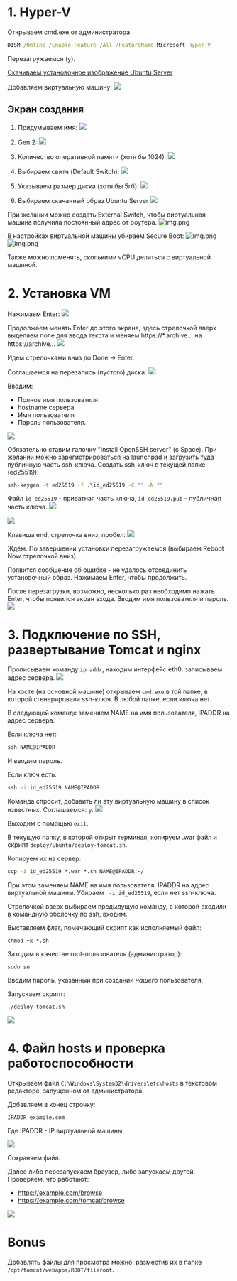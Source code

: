# 1. Hyper-V
Открываем cmd.exe от администратора.
```cmd
DISM /Online /Enable-Feature /All /FeatureName:Microsoft-Hyper-V
```
Перезагружаемся (y).

[Скачиваем установочное изображение Ubuntu Server](
https://releases.ubuntu.com/24.04.2/ubuntu-24.04.2-live-server-amd64.iso)

Добавляем виртуальную машину:
![](img/1/1-vm.png)

## Экран создания
1. Придумываем имя:
![](img/1/1.1-name.png)

1. Gen 2:
![](img/1/1.2-gen2.png)

1. Количество оперативной памяти (хотя бы 1024):
![](img/1/1.3-mem.png)

1. Выбираем свитч (Default Switch):
![](img/1/1.4-switch.png)

1. Указываем размер диска (хотя бы 5гб):
![](img/1/1.5-disk.png)

1. Выбираем скачанный образ Ubuntu Server
![](img/1/1.6-iso.png)

При желании можно создать External Switch, 
чтобы виртуальная машина получила постоянный адрес от роутера.
![img.png](img/1/1-external.png)

В настройках виртуальной машины убираем Secure Boot:
![img.png](img/1/1-nosecureboot-menu.png)
![img.png](img/1/1-nosecureboot.png)

Также можно поменять, сколькими vCPU делиться с виртуальной машиной.

# 2. Установка VM
Нажимаем Enter:
![](img/2/2-boot-menu.png)

Продолжаем менять Enter до этого экрана, 
здесь стрелочкой вверх выделяем поле для ввода текста 
и меняем https://*.archive... на https://archive...
![](img/2/2-mirror.png)

Идем стрелочками вниз до Done -> Enter.

Соглашаемся на перезапись (пустого) диска:
![](img/2/2-disk-setup.png)

Вводим:
- Полное имя пользователя
- hostname сервера
- Имя пользователя
- Пароль пользователя.

![](img/2/2-profile.png)

Обязательно ставим галочку "Install OpenSSH server" (с Space).
При желании можно зарегистрироваться на launchpad и загрузить туда публичную часть ssh-ключа.
Создать ssh-ключ в текущей папке (ed25519):
```cmd
ssh-keygen -t ed25519 -f .\id_ed25519 -C "" -N ""
``` 
Файл `id_ed25519` - приватная часть ключа,
`id_ed25519.pub` - публичная часть ключа.
![](img/2/2-import-key.png)

![](img/2/2-ssh-done.png)

Клавиша end, стрелочка вниз, пробел:
![](img/2/2-no-bloat.png)

Ждём. По завершении установки перезагружаемся (выбираем Reboot Now стрелочкой вниз).

Появится сообщение об ошибке - не удалось отсоединить установочный образ. 
Нажимаем Enter, чтобы продолжить.

После перезагрузки, возможно, несколько раз необходимо нажать Enter, 
чтобы появился экран входа. Вводим имя пользователя и пароль.
![](img/2/2-tty1-login.png)

# 3. Подключение по SSH, развертывание Tomcat и nginx
Прописываем команду `ip addr`, находим интерфейс eth0, записываем адрес сервера.
![](img/3/3-ipaddr.png)

На хосте (на основной машине) открываем `cmd.exe` в той папке, 
в которой сгенерировали ssh-ключ.
В любой папке, если ключа нет.

В следующей команде заменяем 
NAME на имя пользователя, IPADDR на адрес сервера.

Если ключа нет:
```cmd
ssh NAME@IPADDR  
```
И вводим пароль.

Если ключ есть:
```cmd
ssh -i id_ed25519 NAME@IPADDR  
```

Команда спросит, добавить ли эту виртуальную машину 
в список известных. Соглашаемся: `y`.
![](img/3/3-ssh.png)

Выходим с помощью `exit`.

В текущую папку, в которой открыт терминал, 
копируем .war файл и скрипт `deploy/ubuntu/deploy-tomcat.sh`.

Копируем их на сервер:
```cmd
scp -i id_ed25519 *.war *.sh NAME@IPADDR:~/
```
При этом заменяем NAME на имя пользователя,
IPADDR на адрес виртуальной машины. 
Убираем ` -i id_ed25519`, если нет ssh-ключа.

Стрелочкой вверх выбираем предыдущую команду, 
с которой входили в командную оболочку по ssh, входим.

Выставляем флаг, помечающий скрипт как исполняемый файл:
```shell
chmod +x *.sh 
```

Заходим в качестве root-пользователя (администратор):
```shell
sudo su
```
Вводим пароль, указанный при создании _нашего_ пользователя.

Запускаем скрипт:
```shell
./deploy-tomcat.sh
```

![](img/3/3-script.png)

# 4. Файл hosts и проверка работоспособности
Открываем файл `C:\Windows\System32\drivers\etc\hosts` 
в текстовом редакторе, запущенном от администратора.

Добавляем в конец строчку:
```hosts
IPADDR example.com
```
Где IPADDR - IP виртуальной машины.

![](img/4/4-hosts.png)

Сохраняем файл.

Далее либо перезапускаем браузер, либо запускаем другой. 
Проверяем, что работают:
- https://example.com/browse
- https://example.com/tomcat/browse

![](img/4/4-profit.png)

# Bonus

Добавлять файлы для просмотра можно, разместив их в папке 
`/opt/tomcat/webapps/ROOT/fileroot`.